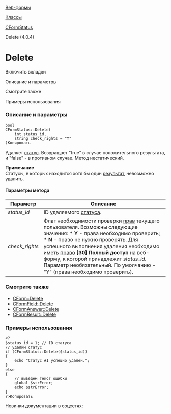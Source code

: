 [Веб-формы](/api_help/form/index.php)

[Классы](/api_help/form/classes/index.php)

[CFormStatus](/api_help/form/classes/cformstatus/index.php)

Delete (4.0.4)

Delete
======

Включить вкладки

Описание и параметры

Смотрите также

Примеры использования

### Описание и параметры

```
bool
CFormStatus::Delete(
	int status_id,
	string check_rights = "Y"
)Копировать
```

Удаляет [статус](/api_help/form/terms.php#status). Возвращает "true" в случае положительного результата, и "false" - в противном случае. Метод нестатический.

**Примечание**  
Статусы, в которых находится хотя бы один [результат](/api_help/form/terms.php#result), невозможно удалить.

#### Параметры метода

| Параметр | Описание |
| --- | --- |
| *status\_id* | ID удаляемого [статуса](/api_help/form/terms.php#status). |
| *check\_rights* | Флаг необходимости проверки [прав](/api_help/form/terms.php#permissions) текущего пользователя. Возможны следующие значения:  * **Y** - права необходимо проверить; * **N** - право не нужно проверять.  Для успешного выполнения удаления необходимо иметь [право](/api_help/form/terms.php#permissions#form) **[30] Полный доступ** на веб-форму, к которой принадлежит *status\_id*.  Параметр необязательный. По умолчанию - "Y" (права необходимо проверить). |

### Смотрите также

* [CForm::Delete](/api_help/form/classes/cform/delete.php)
* [CFormField::Delete](/api_help/form/classes/cformfield/delete.php)
* [CFormAnswer::Delete](/api_help/form/classes/cformanswer/delete.php)
* [CFormResult::Delete](/api_help/form/classes/cformresult/delete.php)

### Примеры использования

```
<?
$status_id = 1; // ID статуса
// удалим статус
if (CFormStatus::Delete($status_id))
{
	echo "Статус #1 успешно удален.";
}
else
{
	// выведем текст ошибки
	global $strError;
	echo $strError;
}
?>Копировать
```

Новинки документации в соцсетях: